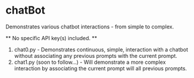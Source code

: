 # chatBot
Demonstrates various chatbot interactions - from simple to complex.

** No specific API key(s) included. **

1. chat0.py - Demonstrates continuous, simple, interaction with a chatbot without associating any previous prompts with the current prompt.
2. chat1.py (soon to follow...) - Will demonstrate a more complex interaction by associating the current prompt will all previous prompts.
